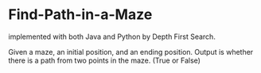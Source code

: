 # Find-Path-in-a-Maze
implemented with both Java and Python by Depth First Search.

Given a maze, an initial position, and an ending position.
Output is whether there is a path from two points in the maze. (True or False) 
